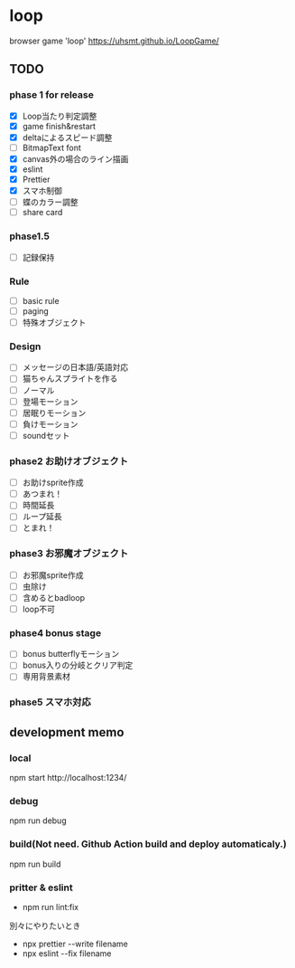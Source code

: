 # loop
browser game 'loop'
https://uhsmt.github.io/LoopGame/


## TODO
### phase 1 for release
- [x] Loop当たり判定調整
- [x] game finish&restart
- [x] deltaによるスピード調整
- [ ] BitmapText font
- [x] canvas外の場合のライン描画
- [x] eslint
- [x] Prettier
- [x] スマホ制御
- [ ] 蝶のカラー調整
- [ ] share card

### phase1.5
- [ ] 記録保持 

### Rule
- [ ] basic rule
- [ ] paging
- [ ] 特殊オブジェクト

### Design
- [ ] メッセージの日本語/英語対応
- [ ] 猫ちゃんスプライトを作る
 - [ ] ノーマル
 - [ ] 登場モーション
 - [ ] 居眠りモーション
 - [ ] 負けモーション
- [ ] soundセット

### phase2 お助けオブジェクト
- [ ] お助けsprite作成
- [ ] あつまれ！
- [ ] 時間延長
- [ ] ループ延長
- [ ] とまれ！

### phase3 お邪魔オブジェクト
- [ ] お邪魔sprite作成
- [ ] 虫除け
- [ ] 含めるとbadloop
- [ ] loop不可

### phase4 bonus stage
 - [ ] bonus butterflyモーション
 - [ ] bonus入りの分岐とクリア判定
 - [ ] 専用背景素材

### phase5 スマホ対応

## development memo

### local
npm start
http://localhost:1234/

### debug
npm run debug

### build(Not need. Github Action build and deploy automaticaly.)
npm run build

### pritter & eslint
- npm run lint:fix

別々にやりたいとき
- npx prettier --write filename
- npx eslint --fix filename
